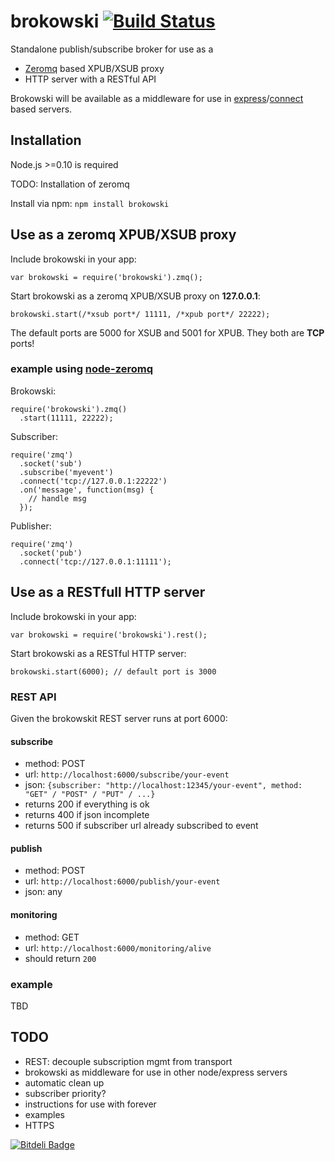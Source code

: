 brokowski [![Build Status](https://secure.travis-ci.org/Horsed/brokowski.png)](http://travis-ci.org/Horsed/brokowski)
===========

Standalone publish/subscribe broker for use as a
* [Zeromq](http://zeromq.org/) based XPUB/XSUB proxy
* HTTP server with a RESTful API

Brokowski will be available as a middleware for use in [express](http://expressjs.com/)/[connect](http://www.senchalabs.org/connect/) based servers.

## Installation
Node.js >=0.10 is required

TODO: Installation of zeromq

Install via npm: ```npm install brokowski```

## Use as a zeromq XPUB/XSUB proxy
Include brokowski in your app:
```
var brokowski = require('brokowski').zmq();
```

Start brokowski as a zeromq XPUB/XSUB proxy on **127.0.0.1**:
```
brokowski.start(/*xsub port*/ 11111, /*xpub port*/ 22222);
```

The default ports are 5000 for XSUB and 5001 for XPUB. They both are **TCP** ports!

### example using [node-zeromq](https://github.com/JustinTulloss/zeromq.node)

Brokowski:
```
require('brokowski').zmq()
  .start(11111, 22222);
```

Subscriber:
```
require('zmq')
  .socket('sub')
  .subscribe('myevent')
  .connect('tcp://127.0.0.1:22222')
  .on('message', function(msg) {
    // handle msg
  });
```

Publisher:
```
require('zmq')
  .socket('pub')
  .connect('tcp://127.0.0.1:11111');
```

## Use as a RESTfull HTTP server
Include brokowski in your app:
```
var brokowski = require('brokowski').rest();
```

Start brokowski as a RESTful HTTP server:
```
brokowski.start(6000); // default port is 3000
```

### REST API
Given the brokowskit REST server runs at port 6000:
#### subscribe
* method: POST
* url: ```http://localhost:6000/subscribe/your-event```
* json: ```{subscriber: "http://localhost:12345/your-event", method: "GET" / "POST" / "PUT" / ...}```
* returns 200 if everything is ok
* returns 400 if json incomplete
* returns 500 if subscriber url already subscribed to event

#### publish
* method: POST
* url: ```http://localhost:6000/publish/your-event```
* json: any

#### monitoring
* method: GET
* url: ```http://localhost:6000/monitoring/alive```
* should return ```200```

### example
TBD

## TODO
* REST: decouple subscription mgmt from transport
* brokowski as middleware for use in other node/express servers
* automatic clean up
* subscriber priority?
* instructions for use with forever
* examples
* HTTPS

[![Bitdeli Badge](https://d2weczhvl823v0.cloudfront.net/Horsed/brokowski/trend.png)](https://bitdeli.com/free "Bitdeli Badge")
